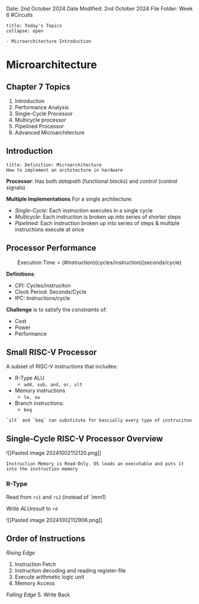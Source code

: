 Date: 2nd October 2024
Date Modified: 2nd October 2024
File Folder: Week 6
#Circuits

```ad-abstract
title: Today's Topics
collapse: open

- Microarchitecture Introduction

```

# Microarchitecture

## Chapter 7 Topics

1. Introduction
2. Performance Analysis
3. Single-Cycle Processor
4. Multicycle processor
5. Pipelined Processor
6. Advanced Microarchitecture

## Introduction

```ad-summary
title: Definition: Microarchitecture
How to implement an architecture in hardware
```

**Processor**: Has both *datapath* (functional blocks) and *control* (control signals)

**Multiple Implementations** For a single architecture:
- *Single-Cycle*: Each instruction executes in a single cycle
- *Multicycle*: Each instruction is broken up into series of shorter steps
- *Pipelined:* Each instruction broken up into series of steps & multiple instructions execute at once

## Processor Performance

$$\mbox{Execution Time} = (\mbox{\# Instruction})(\mbox{cycles}/\mbox{instruction})(\mbox{seconds}/\mbox{cycle})$$

**Definitions**:
- CPI: Cycles/instruciton
- Clock Period: Seconds/Cycle
- IPC: Instrucitons/cycle

**Challenge** is to satisfy the *constraints* of:
- Cost
- Power
- Performance

## Small RISC-V Processor

A subset of RISC-V instructions that includes:
- R-Type ALU
	- `add, sub, and, or, slt`
- Memory instructions
	- `lw, sw`
- Branch instructions:
	- `beq`

```ad-important
`slt` and `beq` can substitute for bascially every type of instruciton
```

## Single-Cycle RISC-V Processor Overview


![[Pasted image 20241002112120.png]]

```ad-warning
Instruction Memory is Read-Only. OS loads an executable and puts it into the instruction memory
```

### R-Type

Read from `rs1` and `rs2` (instead of `imm1)

Write $ALUresult$ to `rd`

![[Pasted image 20241002112906.png]]


## Order of Instructions

*Rising Edge*
1. Instruction Fetch
2. Instruction decoding and reading register-file
3. Execute arithmetic logic unit
4. Memory Access

*Falling Edge*
5. Write Back



